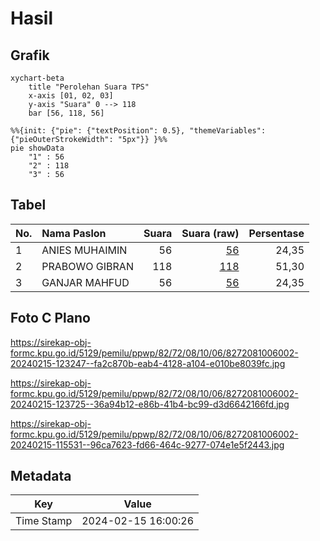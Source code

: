 # Hasil

## Grafik

```mermaid
xychart-beta
    title "Perolehan Suara TPS"
    x-axis [01, 02, 03]
    y-axis "Suara" 0 --> 118
    bar [56, 118, 56]
```

```mermaid
%%{init: {"pie": {"textPosition": 0.5}, "themeVariables": {"pieOuterStrokeWidth": "5px"}} }%%
pie showData
    "1" : 56
    "2" : 118
    "3" : 56
```

## Tabel

| No. | Nama Paslon    | Suara | Suara (raw) | Persentase |
|:--- |:-------------- | -----:| -----------:| ----------:|
| 1   | ANIES MUHAIMIN | 56    | [56][p-1]   | 24,35      |
| 2   | PRABOWO GIBRAN | 118   | [118][p-2]  | 51,30      |
| 3   | GANJAR MAHFUD  | 56    | [56][p-3]   | 24,35      |


[p-1]: https://github.com/gigit-pemilu/pemilu-2024-82-maluku-utara/blob/main/pilpres/hitung-suara/sub/82-maluku-utara/sub/72-kota-tidore-kepulauan/sub/08-tidore-timur/sub/1006-doyado/sub/002-tps/sub/paslon-1.txt
[p-2]: https://github.com/gigit-pemilu/pemilu-2024-82-maluku-utara/blob/main/pilpres/hitung-suara/sub/82-maluku-utara/sub/72-kota-tidore-kepulauan/sub/08-tidore-timur/sub/1006-doyado/sub/002-tps/sub/paslon-2.txt
[p-3]: https://github.com/gigit-pemilu/pemilu-2024-82-maluku-utara/blob/main/pilpres/hitung-suara/sub/82-maluku-utara/sub/72-kota-tidore-kepulauan/sub/08-tidore-timur/sub/1006-doyado/sub/002-tps/sub/paslon-3.txt

## Foto C Plano

https://sirekap-obj-formc.kpu.go.id/5129/pemilu/ppwp/82/72/08/10/06/8272081006002-20240215-123247--fa2c870b-eab4-4128-a104-e010be8039fc.jpg

https://sirekap-obj-formc.kpu.go.id/5129/pemilu/ppwp/82/72/08/10/06/8272081006002-20240215-123725--36a94b12-e86b-41b4-bc99-d3d6642166fd.jpg

https://sirekap-obj-formc.kpu.go.id/5129/pemilu/ppwp/82/72/08/10/06/8272081006002-20240215-115531--96ca7623-fd66-464c-9277-074e1e5f2443.jpg


## Metadata

| Key        | Value               |
| ---------- | ------------------- |
| Time Stamp | 2024-02-15 16:00:26 |



